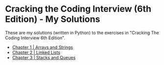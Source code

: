 # Cracking the Coding Interview (6th Edition) - My Solutions
These are my solutions (written in Python) to the exercises in "Cracking The Coding Interview 6th Edition".
- [Chapter 1 | Arrays and Strings]()
- [Chapter 2 | Linked Lists]()
- [Chapter 3 | Stacks and Queues]()
